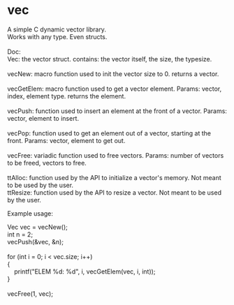 # vec
A simple C dynamic vector library.<br />
Works with any type. Even structs.<br />
<br />
Doc:<br />
Vec: the vector struct. contains: the vector itself, the size, the typesize.<br />
<br />
vecNew: macro function used to init the vector size to 0. returns a vector.<br />
<br />
vecGetElem: macro function used to get a vector element. Params: vector, index, element type. returns the element.<br />
<br />
vecPush: function used to insert an element at the front of a vector. Params: vector, element to insert.<br />
<br />
vecPop: function used to get an element out of a vector, starting at the front. Params: vector, element to get out.<br />
<br />
vecFree: variadic function used to free vectors. Params: number of vectors to be freed, vectors to free.<br />
<br />
ttAlloc: function used by the API to initialize a vector's memory. Not meant to be used by the user.<br />
ttResize: function used by the API to resize a vector. Not meant to be used by the user.<br />

Example usage:

Vec vec = vecNew();<br />
int n = 2;<br />
vecPush(&vec, &n);<br />
<br />
for (int i = 0; i < vec.size; i++)<br />
{<br />
&nbsp;&nbsp;&nbsp;&nbsp;printf("ELEM %d: %d", i, vecGetElem(vec, i, int));<br />
}<br />
<br />
vecFree(1, vec);
